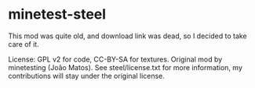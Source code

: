minetest-steel
==============
This mod was quite old, and download link was dead, so I decided to take care of it.

License: GPL v2 for code, CC-BY-SA for textures.
Original mod by minetesting (João Matos).
See steel/license.txt for more information, my contributions will stay under the original license.
